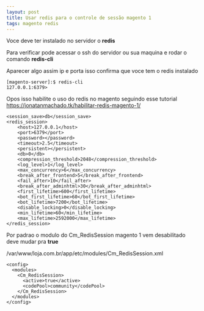 ```yaml
---
layout: post
title: Usar redis para o controle de sessão magento 1
tags: magento redis
---
```

Voce deve ter instalado no servidor o **redis**

Para verificar pode acessar o ssh do servidor ou sua maquina e rodar o comando **redis-cli**

Aparecer algo assim ip e porta isso confirma que voce tem o redis instalado

```
[magento-server]:$ redis-cli
127.0.0.1:6379>
```

Opos isso habilite o uso do redis no magento seguindo esse tutorial
https://jonatanmachado.tk/habilitar-redis-magento-1/

```
<session_save>db</session_save>
<redis_session>
    <host>127.0.0.1</host>
    <port>6379</port>
    <password></password>
    <timeout>2.5</timeout>
    <persistent></persistent>
    <db>0</db>
    <compression_threshold>2048</compression_threshold>
    <log_level>1</log_level>
    <max_concurrency>6</max_concurrency>
    <break_after_frontend>5</break_after_frontend>
    <fail_after>10</fail_after>
    <break_after_adminhtml>30</break_after_adminhtml>
    <first_lifetime>600</first_lifetime>
    <bot_first_lifetime>60</bot_first_lifetime>
    <bot_lifetime>7200</bot_lifetime>
    <disable_locking>0</disable_locking>
    <min_lifetime>60</min_lifetime>
    <max_lifetime>2592000</max_lifetime>
</redis_session>
```

Por padrao o modulo do Cm_RedisSession  magento 1 vem desabilitado deve mudar pra **true**

/var/www/loja.com.br/app/etc/modules/Cm_RedisSession.xml

```
<config>
  <modules>
    <Cm_RedisSession>
      <active>true</active>
      <codePool>community</codePool>
    </Cm_RedisSession>
  </modules>
</config>
```
